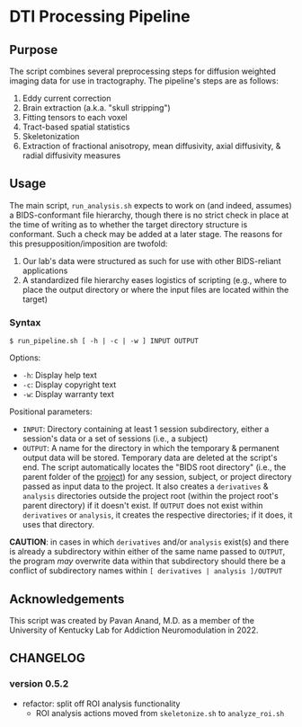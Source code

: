 # DTI Processing Pipeline

## Purpose

The script combines several preprocessing steps for diffusion weighted imaging data for use in tractography. The pipeline's steps are as follows:

1. Eddy current correction
2. Brain extraction (a.k.a. "skull stripping")
3. Fitting tensors to each voxel
4. Tract-based spatial statistics
5. Skeletonization
6. Extraction of fractional anisotropy, mean diffusivity, axial diffusivity, & radial diffusivity measures

## Usage

The main script, `run_analysis.sh` expects to work on (and indeed, assumes) a BIDS-conformant file hierarchy, though there is no strict check in place at the time of writing as to whether the target directory structure is conformant. Such a check may be added at a later stage. The reasons for this presupposition/imposition are twofold:

1. Our lab's data were structured as such for use with other BIDS-reliant applications
2. A standardized file hierarchy eases logistics of scripting (e.g., where to place the output directory or where the input files are located within the target)

### Syntax

`$ run_pipeline.sh [ -h | -c | -w ] INPUT OUTPUT`

Options:

* `-h`: Display help text
* `-c`: Display copyright text
* `-w`: Display warranty text

Positional parameters:

* `INPUT`: Directory containing at least 1 session subdirectory, either a session's data or a set of sessions (i.e., a subject)
* `OUTPUT`: A name for the directory in which the temporary & permanent output data will be stored. Temporary data are deleted at the script's end. The script automatically locates the "BIDS root directory" (i.e., the parent folder of the [project](https://bids-standard.github.io/bids-starter-kit/folders_and_files/folders.html#subject)) for any session, subject, or project directory passed as input data to the project. It also creates a `derivatives` & `analysis` directories outside the project root (within the project root's parent directory) if it doesn't exist. If `OUTPUT` does not exist within `derivatives` or `analysis`, it creates the respective directories; if it does, it uses that directory.

**CAUTION**: in cases in which `derivatives` and/or `analysis` exist(s) and there is already a subdirectory within either of the same name passed to `OUTPUT`, the program *may* overwrite data within that subdirectory should there be a conflict of subdirectory names within `[ derivatives | analysis ]/OUTPUT`

## Acknowledgements

This script was created by Pavan Anand, M.D. as a member of the University of Kentucky Lab for Addiction Neuromodulation in 2022.

## CHANGELOG

### version 0.5.2

* refactor: split off ROI analysis functionality
  * ROI analysis actions moved from `skeletonize.sh` to `analyze_roi.sh`
